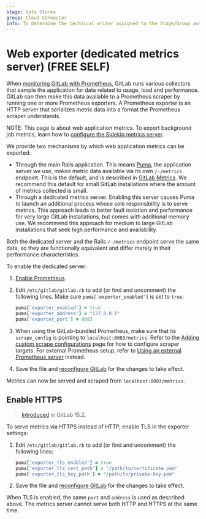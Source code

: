 ```yaml
---
stage: Data Stores
group: Cloud Connector
info: To determine the technical writer assigned to the Stage/Group associated with this page, see https://about.gitlab.com/handbook/product/ux/technical-writing/#assignments
---
```


# Web exporter (dedicated metrics server) **(FREE SELF)**

When [monitoring GitLab with Prometheus](index.md), GitLab runs various collectors that
sample the application for data related to usage, load and performance. GitLab can then make
this data available to a Prometheus scraper by running one or more Prometheus exporters.
A Prometheus exporter is an HTTP server that serializes metric data into a format the
Prometheus scraper understands.

NOTE:
This page is about web application metrics.
To export background job metrics, learn how to [configure the Sidekiq metrics server](../../sidekiq/index.md#configure-the-sidekiq-metrics-server).

We provide two mechanisms by which web application metrics can be exported:

- Through the main Rails application. This means [Puma](../../operations/puma.md), the application server we use,
  makes metric data available via its own `/-/metrics` endpoint. This is the default,
  and is described in [GitLab Metrics](index.md#gitlab-metrics). We recommend this
  default for small GitLab installations where the amount of metrics collected is small.
- Through a dedicated metrics server. Enabling this server causes Puma to launch an
  additional process whose sole responsibility is to serve metrics. This approach leads
  to better fault isolation and performance for very large GitLab installations, but
  comes with additional memory use. We recommend this approach for medium to large
  GitLab installations that seek high performance and availability.

Both the dedicated server and the Rails `/-/metrics` endpoint serve the same data, so
they are functionally equivalent and differ merely in their performance characteristics.

To enable the dedicated server:

1. [Enable Prometheus](index.md#configuring-prometheus).
1. Edit `/etc/gitlab/gitlab.rb` to add (or find and uncomment) the following lines. Make sure
   `puma['exporter_enabled']` is set to `true`:

   ```ruby
   puma['exporter_enabled'] = true
   puma['exporter_address'] = "127.0.0.1"
   puma['exporter_port'] = 8083
   ```

1. When using the GitLab-bundled Prometheus, make sure that its `scrape_config` is pointing
   to `localhost:8083/metrics`. Refer to the [Adding custom scrape configurations](index.md#adding-custom-scrape-configurations) page
   for how to configure scraper targets. For external Prometheus setup, refer to
   [Using an external Prometheus server](index.md#using-an-external-prometheus-server) instead.
1. Save the file and [reconfigure GitLab](../../restart_gitlab.md#reconfigure-a-linux-package-installation)
   for the changes to take effect.

Metrics can now be served and scraped from `localhost:8083/metrics`.

## Enable HTTPS

> [Introduced](https://gitlab.com/gitlab-org/gitlab/-/issues/364771) in GitLab 15.2.

To serve metrics via HTTPS instead of HTTP, enable TLS in the exporter settings:

1. Edit `/etc/gitlab/gitlab.rb` to add (or find and uncomment) the following lines:

   ```ruby
   puma['exporter_tls_enabled'] = true
   puma['exporter_tls_cert_path'] = "/path/to/certificate.pem"
   puma['exporter_tls_key_path'] = "/path/to/private-key.pem"
   ```

1. Save the file and [reconfigure GitLab](../../restart_gitlab.md#reconfigure-a-linux-package-installation)
   for the changes to take effect.

When TLS is enabled, the same `port` and `address` is used as described above.
The metrics server cannot serve both HTTP and HTTPS at the same time.
